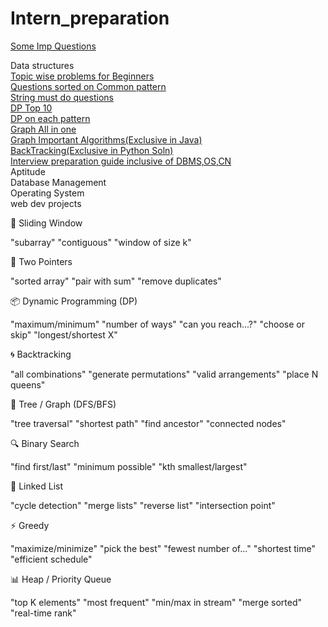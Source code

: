 # Intern_preparation
<a href="https://github.com/AISHU150505/DSA_Learning">Some Imp Questions</a><br>

Data structures <br>
<a href="https://leetcode.com/discuss/career/448024/Topic-wise-problems-for-Beginners">Topic wise problems for Beginners </a><br>
<a href="https://leetcode.com/discuss/career/448285/List-of-questions-sorted-by-common-patterns">Questions sorted on Common pattern</a><br>
<a href="https://leetcode.com/discuss/study-guide/1333049/Collections-of-string-questions-pattern-for-upcoming-placement-2021">String must do questions</a><br>
<a href="https://leetcode.com/problem-list/5iw8y6z7/">DP Top 10</a><br>
<a href="https://leetcode.com/discuss/general-discussion/662866/dp-for-beginners-problems-patterns-sample-solutions">DP on each pattern</a><br>
<a href="https://leetcode.com/discuss/study-guide/2043791/Graph-All-in-one-oror-Must-watch-for-Beginners">Graph All in one</a><br>
<a href="https://leetcode.com/discuss/general-discussion/969327/graph-algorithms-one-place-dijkstra-bellman-ford-floyd-warshall-prims-kruskals-dsu">Graph Important Algorithms(Exclusive in Java)</a><br>
<a href="https://leetcode.com/problems/permutations/solutions/18284/Backtrack-Summary:-General-Solution-for-10-Questionsh/">BackTracking(Exclusive in Python Soln)</a><br>
<a href="https://leetcode.com/discuss/interview-question/1098600/TOPICS-WHICH-YOU-CAN%27T-SKIP-or-INTERVIEW-PREPARATION-or-STUDY-PLAN">Interview preparation guide inclusive of DBMS,OS,CN</a><br>
Aptitude <br>
Database Management <br>
Operating System <br>
web dev projects <br>


🔁 Sliding Window

"subarray"
"contiguous"
"window of size k"

📍 Two Pointers

"sorted array"
"pair with sum"
"remove duplicates"

📦 Dynamic Programming (DP)

"maximum/minimum"
"number of ways"
"can you reach...?"
"choose or skip"
"longest/shortest X"

🌀 Backtracking

"all combinations"
"generate permutations"
"valid arrangements"
"place N queens"

🌳 Tree / Graph (DFS/BFS)

"tree traversal"
"shortest path"
"find ancestor"
"connected nodes"

🔍 Binary Search

"find first/last"
"minimum possible"
"kth smallest/largest"

🔗 Linked List

"cycle detection"
"merge lists"
"reverse list"
"intersection point"

⚡ Greedy

"maximize/minimize"
"pick the best"
"fewest number of..."
"shortest time"
"efficient schedule"

📊 Heap / Priority Queue

"top K elements"
"most frequent"
"min/max in stream"
"merge sorted"
"real-time rank"

 
